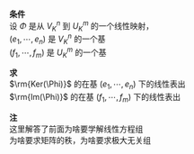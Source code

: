 **条件**  
设 $\Phi$ 是从 $V_K^n$ 到 $U_K^m$ 的一个线性映射，  
$(e_1,\cdots,e_n)$ 是 $V_K^n$ 的一个基  
$(f_1,\cdots,f_m)$ 是 $U_K^m$ 的一个基  
  
**求**  
$\rm{Ker(\Phi)}$ 的在基 $(e_1,\cdots,e_n)$ 下的线性表出  
$\rm{Im(\Phi)}$ 的在基 $(f_1,\cdots,f_m)$ 下的线性表出  
  
**注**  
这里解答了前面为啥要学解线性方程组  
为啥要求矩阵的秩，为啥要求极大无关组  
  

